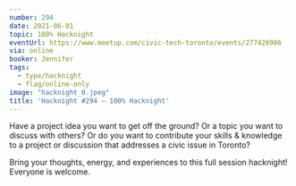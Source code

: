 ```yaml
---
number: 294
date: 2021-06-01
topic: 100% Hacknight
eventUrl: https://www.meetup.com/civic-tech-toronto/events/277426986
via: online
booker: Jennifer
tags:
  - type/hacknight
  - flag/online-only
image: "hacknight_0.jpeg"
title: 'Hacknight #294 – 100% Hacknight'
---
```


Have a project idea you want to get off the ground? Or a topic you want to discuss with others? Or do you want to contribute your skills & knowledge to a project or discussion that addresses a civic issue in Toronto?

Bring your thoughts, energy, and experiences to this full session hacknight! Everyone is welcome.
